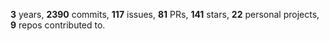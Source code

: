 **3** years, **2390** commits, **117** issues, **81** PRs, **141** stars, **22** personal projects, **9** repos contributed to.
